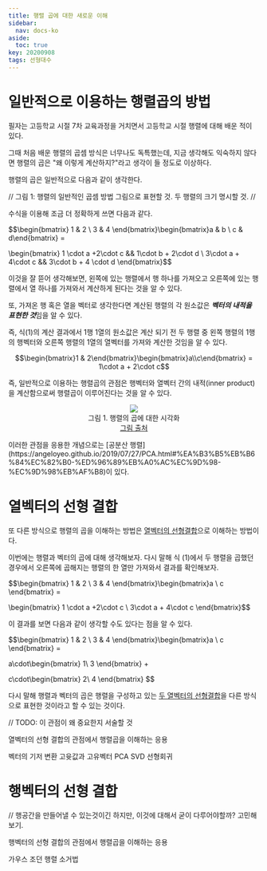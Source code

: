 ```yaml
---
title: 행렬 곱에 대한 새로운 이해
sidebar:
  nav: docs-ko
aside:
  toc: true
key: 20200908
tags: 선형대수
---
```


# 일반적으로 이용하는 행렬곱의 방법

필자는 고등학교 시절 7차 교육과정을 거치면서 고등학교 시절 행렬에 대해 배운 적이 있다.

그때 처음 배운 행렬의 곱셈 방식은 너무나도 독특했는데, 지금 생각해도 익숙하지 않다면 행렬의 곱은 "왜 이렇게 계산하지?"라고 생각이 들 정도로 이상하다.

행렬의 곱은 일반적으로 다음과 같이 생각한다.

// 그림 1: 행렬의 일반적인 곱셈 방법 그림으로 표현할 것. 두 행렬의 크기 명시할 것. //

수식을 이용해 조금 더 정확하게 쓰면 다음과 같다.

$$\begin{bmatrix} 1 & 2 \\ 3 & 4 \end{bmatrix}\begin{bmatrix}a & b \\ c & d\end{bmatrix} = 

\begin{bmatrix}
  1 \cdot a +2\cdot c && 1\cdot b + 2\cdot d \\ 
  3\cdot a + 4\cdot c && 3\cdot b + 4 \cdot d
\end{bmatrix}$$

이것을 잘 뜯어 생각해보면, 왼쪽에 있는 행렬에서 행 하나를 가져오고 오른쪽에 있는 행렬에서 열 하나를 가져와서 계산하게 된다는 것을 알 수 있다.

또, 가져온 행 혹은 열을 벡터로 생각한다면 계산된 행렬의 각 원소값은 ***벡터의 내적을 표현한 것***임을 알 수 있다.

즉, 식(1)의 계산 결과에서 1행 1열의 원소값은 계산 되기 전 두 행렬 중 왼쪽 행렬의 1행의 행벡터와 오른쪽 행렬의 1열의 열벡터를 가져와 계산한 것임을 알 수 있다.

$$\begin{bmatrix}1 & 2\end{bmatrix}\begin{bmatrix}a\\c\end{bmatrix} = 1\cdot a + 2\cdot c$$

즉, 일반적으로 이용하는 행렬곱의 관점은 행벡터와 열벡터 간의 내적(inner product)을 계산함으로써 행렬곱이 이루어진다는 것을 알 수 있다.

<p align = "center">
  <img src = "https://i.imgur.com/3PVaEXE.gif">
  <br>
  그림 1. 행렬의 곱에 대한 시각화
  <br>
  <a href = "https://imgur.com/3PVaEXE"> 그림 출처 </a>
</p>
이러한 관점을 응용한 개념으로는 [공분산 행렬](https://angeloyeo.github.io/2019/07/27/PCA.html#%EA%B3%B5%EB%B6%84%EC%82%B0-%ED%96%89%EB%A0%AC%EC%9D%98-%EC%9D%98%EB%AF%B8)이 있다.

# 열벡터의 선형 결합

또 다른 방식으로 행렬의 곱을 이해하는 방법은 [열벡터의 선형결합](https://angeloyeo.github.io/2020/09/07/basic_vector_operation.html#%EB%B2%A1%ED%84%B0-%EA%B0%84%EC%9D%98-%EC%84%A0%ED%98%95-%EA%B2%B0%ED%95%A9)으로 이해하는 방법이다.

이번에는 행렬과 벡터의 곱에 대해 생각해보자. 다시 말해 식 (1)에서 두 행렬을 곱했던 경우에서 오른쪽에 곱해지는 행렬의 한 열만 가져와서 결과를 확인해보자.

$$\begin{bmatrix} 1 & 2 \\ 3 & 4 \end{bmatrix}\begin{bmatrix}a \\ c \end{bmatrix} = 

\begin{bmatrix}
  1 \cdot a +2\cdot c  \\ 
  3\cdot a + 4\cdot c
\end{bmatrix}$$

이 결과를 보면 다음과 같이 생각할 수도 있다는 점을 알 수 있다.

$$\begin{bmatrix} 1 & 2 \\ 3 & 4 \end{bmatrix}\begin{bmatrix}a \\ c \end{bmatrix} = 

a\cdot\begin{bmatrix}
  1\\ 
  3
\end{bmatrix}
+

c\cdot\begin{bmatrix}
  2\\ 
  4
\end{bmatrix}
$$

다시 말해 행렬과 벡터의 곱은 행렬을 구성하고 있는 [두 열벡터의 선형결합](https://angeloyeo.github.io/2020/09/07/basic_vector_operation.html#%EB%B2%A1%ED%84%B0-%EA%B0%84%EC%9D%98-%EC%84%A0%ED%98%95-%EA%B2%B0%ED%95%A9)을 다른 방식으로 표현한 것이라고 할 수 있는 것이다.

// TODO: 이 관점이 왜 중요한지 서술할 것

열벡터의 선형 결합의 관점에서 행렬곱을 이해하는 응용

벡터의 기저 변환
고윳값과 고유벡터
PCA
SVD
선형회귀

# 행벡터의 선형 결합

// 행공간을 만들어낼 수 있는것이긴 하지만, 이것에 대해서 굳이 다루어야할까? 고민해보기.

행벡터의 선형 결합의 관점에서 행렬곱을 이해하는 응용

가우스 조던 행렬 소거법